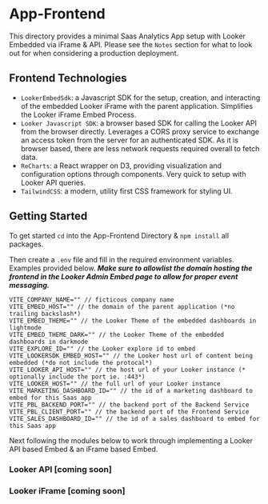# App-Frontend

This directory provides a minimal Saas Analytics App setup with Looker Embedded via iFrame & API. Please see the `Notes` section for what to look out for when considering a production deployment.

## Frontend Technologies
* `LookerEmbedSdk`: a Javascript SDK for the setup, creation, and interacting of the embedded Looker iFrame with the parent application. Simplifies the Looker iFrame Embed Process.
* `Looker Javascript SDK`: a browser based SDK for calling the Looker API from the browser directly. Leverages a CORS proxy service to exchange an access token from the server for an authenticated SDK. As it is browser based, there are less network requests required overall to fetch data.
* `ReCharts`: a React wrapper on D3, providing visualization and configuration options through components. Very quick to setup with Looker API queries.
* `TailwindCSS`: a modern, utility first CSS framework for styling UI.

## Getting Started

To get started `cd` into the App-Frontend Directory & `npm install` all packages.

Then create a `.env` file and fill in the required environment variables. Examples provided below. ***Make sure to allowlist the domain hosting the frontend in the Looker Admin Embed page to allow for proper event messaging.***

```.env
VITE_COMPANY_NAME="" // ficticous company name
VITE_EMBED_HOST="" // the domain of the parent application (*no trailing backslash*)
VITE_EMBED_THEME="" // the Looker Theme of the embedded dashboards in lightmode
VITE_EMBED_THEME_DARK="" // the Looker Theme of the embedded dashboards in darkmode
VITE_EXPLORE_ID="" // the Looker explore id to embed
VITE_LOOKERSDK_EMBED_HOST="" // the Looker host url of content being embedded (*do not include the protocal*)
VITE_LOOKER_API_HOST="" // the host url of your Looker instance (* optionally include the port ie. :443*)
VITE_LOOKER_HOST="" // the full url of your Looker instance
VITE_MARKETING_DASHBOARD_ID="" // the id of a marketing dashboard to embed for this Saas app
VITE_PBL_BACKEND_PORT="" // the backend port of the Backend Service
VITE_PBL_CLIENT_PORT="" // the backend port of the Frontend Service
VITE_SALES_DASHBOARD_ID="" // the id of a sales dashboard to embed for this Saas app
```

Next following the modules below to work through implementing a Looker API based Embed & an iFrame based Embed.

### Looker API [coming soon]
### Looker iFrame [coming soon]